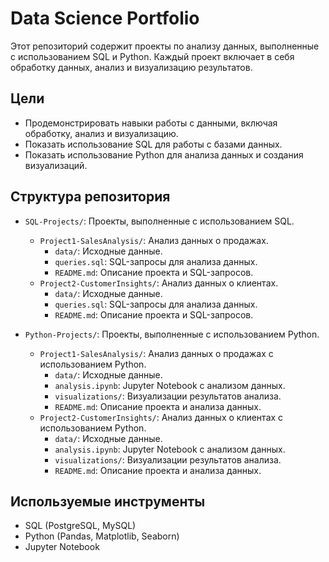# Data Science Portfolio

Этот репозиторий содержит проекты по анализу данных, выполненные с использованием SQL и Python. Каждый проект включает в себя обработку данных, анализ и визуализацию результатов.

## Цели

- Продемонстрировать навыки работы с данными, включая обработку, анализ и визуализацию.
- Показать использование SQL для работы с базами данных.
- Показать использование Python для анализа данных и создания визуализаций.

## Структура репозитория

- `SQL-Projects/`: Проекты, выполненные с использованием SQL.
  - `Project1-SalesAnalysis/`: Анализ данных о продажах.
    - `data/`: Исходные данные.
    - `queries.sql`: SQL-запросы для анализа данных.
    - `README.md`: Описание проекта и SQL-запросов.
  - `Project2-CustomerInsights/`: Анализ данных о клиентах.
    - `data/`: Исходные данные.
    - `queries.sql`: SQL-запросы для анализа данных.
    - `README.md`: Описание проекта и SQL-запросов.

- `Python-Projects/`: Проекты, выполненные с использованием Python.
  - `Project1-SalesAnalysis/`: Анализ данных о продажах с использованием Python.
    - `data/`: Исходные данные.
    - `analysis.ipynb`: Jupyter Notebook с анализом данных.
    - `visualizations/`: Визуализации результатов анализа.
    - `README.md`: Описание проекта и анализа данных.
  - `Project2-CustomerInsights/`: Анализ данных о клиентах с использованием Python.
    - `data/`: Исходные данные.
    - `analysis.ipynb`: Jupyter Notebook с анализом данных.
    - `visualizations/`: Визуализации результатов анализа.
    - `README.md`: Описание проекта и анализа данных.

## Используемые инструменты

- SQL (PostgreSQL, MySQL)
- Python (Pandas, Matplotlib, Seaborn)
- Jupyter Notebook

